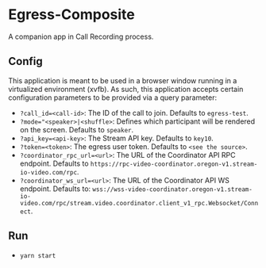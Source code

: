 # Egress-Composite

A companion app in Call Recording process.

## Config

This application is meant to be used in a browser window running in a virtualized environment (xvfb).
As such, this application accepts certain configuration parameters to be provided via a query parameter:

- `?call_id=<call-id>`: The ID of the call to join. Defaults to `egress-test`.
- `?mode="<speaker>|<shuffle>`: Defines which participant will be rendered on the screen. Defaults to `speaker`.
- `?api_key=<api-key>`: The Stream API key. Defaults to `key10`.
- `?token=<token>`: The egress user token. Defaults to `<see the source>`.
- `?coordinator_rpc_url=<url>`: The URL of the Coordinator API RPC endpoint. Defaults to `https://rpc-video-coordinator.oregon-v1.stream-io-video.com/rpc`.
- `?coordinator_ws_url=<url>`: The URL of the Coordinator API WS endpoint. Defaults to: `wss://wss-video-coordinator.oregon-v1.stream-io-video.com/rpc/stream.video.coordinator.client_v1_rpc.Websocket/Connect`.

## Run

- `yarn start`
